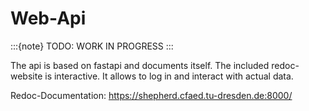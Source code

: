 # Web-Api

:::{note}
TODO: WORK IN PROGRESS
:::

The api is based on fastapi and documents itself.
The included redoc-website is interactive. It allows to log in and interact with actual data.

Redoc-Documentation: <https://shepherd.cfaed.tu-dresden.de:8000/>
